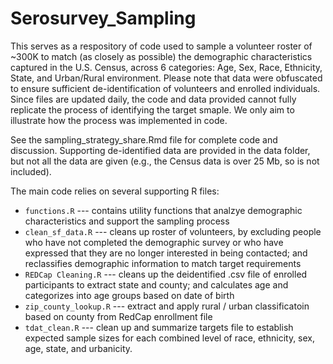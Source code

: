 # Serosurvey_Sampling
 
This serves as a respository of code used to sample a volunteer roster of ~300K to match (as closely as possible) the demographic characteristics captured in the U.S. Census, across 6 categories: Age, Sex, Race, Ethnicity, State, and Urban/Rural environment. Please note that data were obfuscated to ensure sufficient de-identification of volunteers and enrolled individuals. Since files are updated daily, the code and data provided cannot fully replicate the process of identifying the target smaple. We only aim to illustrate how the process was implemented in code. 

See the sampling_strategy_share.Rmd file for complete code and discussion. Supporting de-identified data are provided in the data folder, but not all the data are given (e.g., the Census data is over 25 Mb, so is not included).  

The main code relies on several supporting R files: 
-	`functions.R` --- contains utility functions that analzye demographic characteristics and support the sampling process 
-	`clean_sf_data.R` --- cleans up roster of volunteers, by excluding people who have not completed the demographic survey or who have expressed that they are no longer interested in being contacted; and reclassifies demographic information to match target requirements 
-	`REDCap Cleaning.R` --- cleans up the deidentified .csv file of enrolled participants to extract state and county; and  calculates age and categorizes into age groups based on date of birth
-	`zip_county_lookup.R` --- extract and apply rural / urban classificatoin based on county from RedCap enrollment file 
-	`tdat_clean.R` --- clean up and summarize targets file to establish expected sample sizes for each combined level of race, ethnicity, sex, age, state, and urbanicity. 
